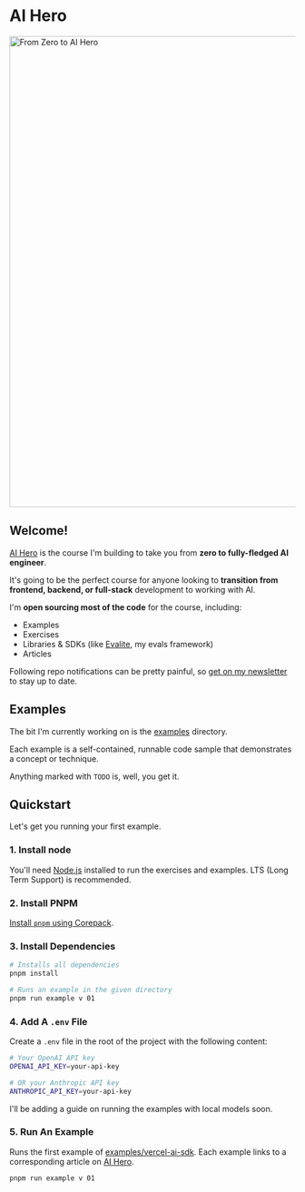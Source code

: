 # AI Hero

<a href="https://aihero.dev"><img width="830" alt="From Zero to AI Hero" src="https://github.com/user-attachments/assets/930f3e81-981f-48ec-a1b0-8ff77568c34c" /></a>

## Welcome!

[AI Hero](https://www.aihero.dev/) is the course I'm building to take you from **zero to fully-fledged AI engineer**.

It's going to be the perfect course for anyone looking to **transition from frontend, backend, or full-stack** development to working with AI.

I'm **open sourcing most of the code** for the course, including:

- Examples
- Exercises
- Libraries & SDKs (like [Evalite](https://www.evalite.dev/), my evals framework)
- Articles

Following repo notifications can be pretty painful, so [get on my newsletter](https://aihero.dev) to stay up to date.

## Examples

The bit I'm currently working on is the [examples](./examples/) directory.

Each example is a self-contained, runnable code sample that demonstrates a concept or technique.

Anything marked with `TODO` is, well, you get it.

## Quickstart

Let's get you running your first example.

### 1. Install node

You'll need [Node.js](https://nodejs.org/en/download) installed to run the exercises and examples. LTS (Long Term Support) is recommended.

### 2. Install PNPM

[Install `pnpm` using Corepack](https://pnpm.io/installation#using-corepack).

### 3. Install Dependencies

```sh
# Installs all dependencies
pnpm install

# Runs an example in the given directory
pnpm run example v 01
```

### 4. Add A `.env` File

Create a `.env` file in the root of the project with the following content:

```sh
# Your OpenAI API key
OPENAI_API_KEY=your-api-key

# OR your Anthropic API key
ANTHROPIC_API_KEY=your-api-key
```

I'll be adding a guide on running the examples with local models soon.

### 5. Run An Example

Runs the first example of [examples/vercel-ai-sdk](./examples/vercel-ai-sdk/). Each example links to a corresponding article on [AI Hero](https://www.aihero.dev/).

```bash
pnpm run example v 01
```
